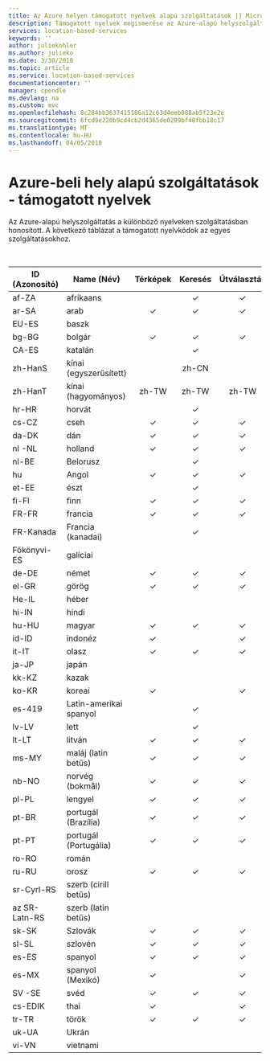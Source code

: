 ```yaml
---
title: Az Azure helyen támogatott nyelvek alapú szolgáltatások |} Microsoft Docs
description: Támogatott nyelvek megismerése az Azure-alapú helyszolgáltatás a szolgáltatásokhoz
services: location-based-services
keywords: ''
author: juliekohler
ms.author: julieko
ms.date: 3/30/2018
ms.topic: article
ms.service: location-based-services
documentationcenter: ''
manager: cpendle
ms.devlang: na
ms.custom: mvc
ms.openlocfilehash: 8c284bb3637415186a12c63d4eeb088ab5f23e2e
ms.sourcegitcommit: 6fcd9e220b9cd4cb2d4365de0299bf48fbb18c17
ms.translationtype: MT
ms.contentlocale: hu-HU
ms.lasthandoff: 04/05/2018
---
```

# <a name="azure-location-based-services---supported-languages"></a>Azure-beli hely alapú szolgáltatások - támogatott nyelvek
Az Azure-alapú helyszolgáltatás a különböző nyelveken szolgáltatásban honosított.  A következő táblázat a támogatott nyelvkódok az egyes szolgáltatásokhoz.  
  
<br>
 



| ID (Azonosító)         | Name (Név)                   |  Térképek | Keresés | Útválasztás | Forgalom incidensek | JS térkép vezérlőelem | Időzóna |
|------------|------------------------|:-----:|:------:|:-------:|:-----------------:|:--------------:|:---------:|
| af-ZA      | afrikaans              |       |    ✓   |    ✓    |                   |                |     ✓     |
| ar-SA      | arab                 |   ✓   |    ✓   |    ✓    |         ✓         |        ✓       |     ✓     |
| EU-ES      | baszk                 |       |        |         |                   |                |     ✓     |
| bg-BG      | bolgár              |   ✓   |    ✓   |    ✓    |                   |        ✓       |     ✓     |
| CA-ES      | katalán                |       |    ✓   |         |                   |                |     ✓     |
| zh-HanS    | kínai (egyszerűsített)   |       |  zh-CN |         |                   |                |     ✓     |
| zh-HanT    | kínai (hagyományos)  | zh-TW |  zh-TW |  zh-TW  |                   |      Zh-TW     |     ✓     |
| hr-HR      | horvát               |       |    ✓   |         |                   |                |     ✓     |
| cs-CZ      | cseh                  |   ✓   |    ✓   |    ✓    |         ✓         |        ✓       |     ✓     |
| da-DK      | dán                 |   ✓   |    ✓   |    ✓    |         ✓         |        ✓       |     ✓     |
| nl -NL     | holland                  |   ✓   |    ✓   |    ✓    |         ✓         |        ✓       |     ✓     |
| nl-BE      | Belorusz        |       |    ✓   |         |                   |                |     ✓     |
| hu         | Angol                |   ✓   |    ✓   |    ✓    |         ✓         |        ✓       |     ✓     |
| et-EE      | észt               |       |    ✓   |         |         ✓         |                |     ✓     |
| fi-FI      | finn                |   ✓   |    ✓   |    ✓    |         ✓         |        ✓       |     ✓     |
| FR-FR      | francia                 |   ✓   |    ✓   |    ✓    |         ✓         |        ✓       |     ✓     |
| FR-Kanada      | Francia (kanadai)      |       |    ✓   |         |                   |                |     ✓     |
| Főkönyvi-ES      | galíciai               |       |        |         |                   |                |     ✓     |
| de-DE      | német                 |   ✓   |    ✓   |    ✓    |         ✓         |        ✓       |     ✓     |
| el-GR      | görög                  |   ✓   |    ✓   |    ✓    |         ✓         |        ✓       |     ✓     |
| He-IL      | héber                 |       |        |         |         ✓         |                |     ✓     |
| hi-IN      | hindi                  |       |        |         |                   |                |     ✓     |
| hu-HU      | magyar              |   ✓   |    ✓   |    ✓    |         ✓         |        ✓       |     ✓     |
| id-ID      | indonéz             |   ✓   |        |    ✓    |         ✓         |        ✓       |     ✓     |
| it-IT      | olasz                |   ✓   |    ✓   |    ✓    |         ✓         |        ✓       |     ✓     |
| ja-JP      | japán               |       |        |         |                   |                |     ✓     |
| kk-KZ      | kazak                 |       |        |         |                   |                |     ✓     |
| ko-KR      | koreai                 |   ✓   |        |    ✓    |                   |        ✓       |     ✓     |
| es-419     | Latin-amerikai spanyol |       |    ✓   |         |                   |                |     ✓     |
| lv-LV      | lett                |       |    ✓   |         |         ✓         |                |     ✓     |
| lt-LT      | litván             |   ✓   |    ✓   |    ✓    |         ✓         |        ✓       |     ✓     |
| ms-MY      | maláj (latin betűs)          |   ✓   |    ✓   |    ✓    |                   |        ✓       |     ✓     |
| nb-NO      | norvég (bokmål)       |   ✓   |    ✓   |    ✓    |         ✓         |        ✓       |     ✓     |
| pl-PL      | lengyel                 |   ✓   |    ✓   |    ✓    |         ✓         |        ✓       |     ✓     |
| pt-BR      | portugál (Brazília)    |   ✓   |    ✓   |    ✓    |                   |        ✓       |     ✓     |
| pt-PT      | portugál (Portugália)  |   ✓   |    ✓   |    ✓    |         ✓         |        ✓       |     ✓     |
| ro-RO      | román               |       |        |         |         ✓         |                |     ✓     |
| ru-RU      | orosz                |   ✓   |    ✓   |    ✓    |         ✓         |        ✓       |     ✓     |
| sr-Cyrl-RS | szerb (cirill betűs)     |       |        |         |                   |                |     ✓     |
| az SR-Latn-RS | szerb (latin betűs)        |       |        |         |                   |                |     ✓     |
| sk-SK      | Szlovák              |   ✓   |    ✓   |    ✓    |         ✓         |        ✓       |     ✓     |
| sl-SL      | szlovén              |   ✓   |    ✓   |    ✓    |                   |        ✓       |     ✓     |
| es-ES      | spanyol                |   ✓   |    ✓   |    ✓    |         ✓         |        ✓       |     ✓     |
| es-MX      | spanyol (Mexikó)       |   ✓   |        |    ✓    |                   |        ✓       |     ✓     |
| SV -SE     | svéd                |   ✓   |    ✓   |    ✓    |         ✓         |        ✓       |     ✓     |
| cs-EDIK      | thai                   |   ✓   |        |    ✓    |         ✓         |        ✓       |     ✓     |
| tr-TR      | török                |   ✓   |    ✓   |    ✓    |         ✓         |        ✓       |     ✓     |
| uk-UA      | Ukrán               |       |        |         |                   |                |     ✓     |
| vi-VN      | vietnami             |       |        |         |                   |                |     ✓     |
